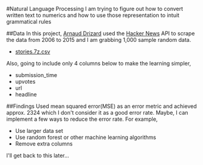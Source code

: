 #Natural Language Processing
I am trying to figure out how to convert written text to numerics and how to use those representation to intuit grammatical rules

##Data
In this project, [Arnaud Drizard](https://github.com/arnauddri/hn) used the [Hacker News](https://news.ycombinator.com/) API to scrape the data from 2006 to 2015
and I am grabbing 1,000 sample random data. 
- [stories.7z.csv](https://github.com/arnauddri/hn/blob/master/data/stories.7z)

Also, going to include only 4 columns below to make the learning simpler,
- submission_time 
- upvotes 
- url 
- headline 

##Findings
Used mean squared error(MSE) as an error metric and achieved approx. 2324 which I don't consider it as a good error rate. 
Maybe, I can implement a few ways to reduce the error rate. For example,
- Use larger data set
- Use random forest or other machine learning algorithms
- Remove extra columns

I'll get back to this later... 
